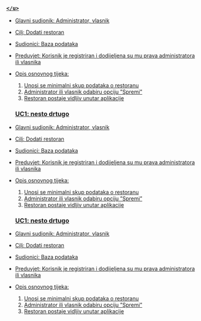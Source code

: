 <h3>
	<u>
		
	</u>
</h3>

- Glavni sudionik: Administrator, vlasnik
- Cilj: Dodati restoran
- Sudionici: Baza podataka
- Preduvjet: Korisnik je registriran i dodijeljena su mu prava administratora
  ili vlasnika
- Opis osnovnog tijeka:

  1.  Unosi se minimalni skup podataka o restoranu
  2.  Administrator ili vlasnik odabiru opciju ”Spremi”
  3.  Restoran postaje vidljiv unutar aplikacije

    <h3>
  	<u>
  		UC1: nesto drtugo
  	</u>
  </h3>

- Glavni sudionik: Administrator, vlasnik
- Cilj: Dodati restoran
- Sudionici: Baza podataka
- Preduvjet: Korisnik je registriran i dodijeljena su mu prava administratora
  ili vlasnika
- Opis osnovnog tijeka:

  1.  Unosi se minimalni skup podataka o restoranu
  2.  Administrator ili vlasnik odabiru opciju ”Spremi”
  3.  Restoran postaje vidljiv unutar aplikacije

    <h3>
  	<u>
  		UC1: nesto drtugo
  	</u>
  </h3>

- Glavni sudionik: Administrator, vlasnik
- Cilj: Dodati restoran
- Sudionici: Baza podataka
- Preduvjet: Korisnik je registriran i dodijeljena su mu prava administratora
  ili vlasnika
- Opis osnovnog tijeka:
  1.  Unosi se minimalni skup podataka o restoranu
  2.  Administrator ili vlasnik odabiru opciju ”Spremi”
  3.  Restoran postaje vidljiv unutar aplikacije

